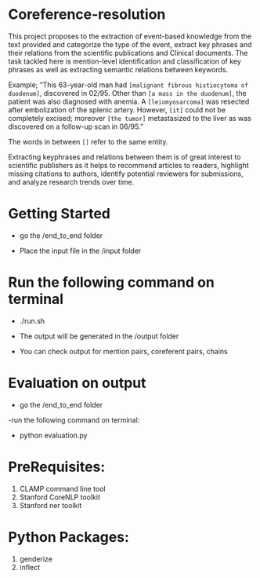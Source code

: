 # Coreference-resolution

This project proposes to the extraction of event-based knowledge from the text provided and categorize the type of the event, extract key phrases and their relations from the scientific publications and Clinical documents. The task tackled here is mention-level identification and classification of
key phrases as well as extracting semantic relations between keywords. 

Example; ”This 63-year-old man had `[malignant fibrous histiocytoma of duodenum]`, discovered in 02/95. Other than `[a mass in the duodenum]`, the patient was also diagnosed with anemia. A `[leiomyosarcoma]` was resected after embolization of the splenic artery. However, `[it]` could not be completely excised; moreover `[the tumor]` metastasized to the liver as was discovered on a follow-up scan in 06/95.”

The words in between `[]` refer to the same entity.

Extracting keyphrases and relations between them is of great interest to scientific publishers as it helps to recommend articles to readers, highlight missing citations to authors, identify potential reviewers for submissions, and analyze research trends over time. 


# Getting Started

- go the /end_to_end folder

- Place the input file in the /input folder

# Run the following command on terminal

- ./run.sh <name of the file you want to run from input folder>

- The output will be generated in the /output folder

- You can check output for mention pairs, coreferent pairs, chains

# Evaluation on output

- go the /end_to_end folder

-run the following command on terminal:

- python evaluation.py <path to the chains file generated by system> <path to the gold mentions chain file>


# PreRequisites:

1. CLAMP command line tool
2. Stanford CoreNLP toolkit
3. Stanford ner toolkit

# Python Packages:
1. genderize
2. inflect
